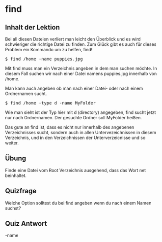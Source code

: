 # find

## Inhalt der Lektion

Bei all diesen Dateien verliert man leicht den Überblick und es wird schwieriger die richtige Datei zu finden. Zum Glück gibt es auch für dieses Problem ein Kommando um zu helfen, find!

<pre>$ find /home -name puppies.jpg</pre>

Mit find muss man ein Verzeichnis angeben in dem man suchen möchte. In diesem Fall suchen wir nach einer Datei namens puppies.jpg innerhalb von /home.

Man kann auch angeben ob man nach einer Datei- oder nach einem Ordnernamen sucht.

<pre>$ find /home -type d -name MyFolder</pre>

Wie man sieht ist der Typ hier mit d (directory) angegeben, find sucht jetzt nur nach Ordnernamen. Der gesuchte Ordner soll MyFolder heißen.

Das gute an find ist, dass es nicht nur innerhalb des angebenen Verzeichnisses sucht, sondern auch in allen Untervezeichnissen in diesem Verzeichnis, und in den Verzeichnissen der Unterverzeicnisse und so weiter.

## Übung

Finde eine Datei vom Root Verzeichnis ausgehend, dass das Wort net beinhaltet.

## Quizfrage

Welche Option solltest du bei find angeben wenn du nach einem Namen suchst?

## Quiz Antwort

-name
